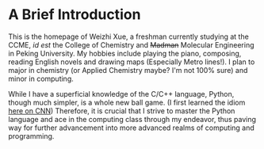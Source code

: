 # A Brief Introduction
This is the homepage of Weizhi Xue, a freshman currently studying at the CCME, *id est* the College of Chemistry and ~~Madman~~ Molecular Engineering in Peking University. My hobbies include playing the piano, composing, reading English novels and drawing maps (Especially Metro lines!). I plan to major in chemistry (or Applied Chemistry maybe? I'm not 100% sure) and minor in computing.

While I have a superficial knowledge of the C/C++ language, Python, though much simpler, is a whole new ball game. (I first learned the idiom [here on CNN](https://edition.cnn.com/2019/05/24/business/us-china-trade-war-japan-intl/index.html)) Therefore, it is crucial that I strive to master the Python language and ace in the computing class through my endeavor, thus paving way for further advancement into more advanced realms of computing and programming.
